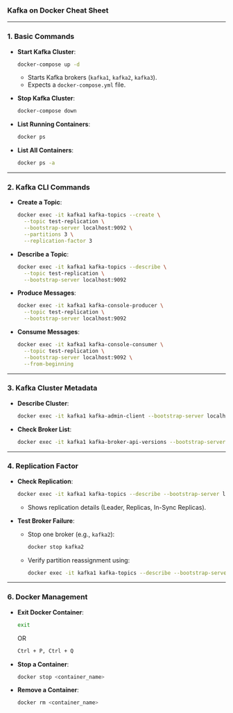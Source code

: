 ### **Kafka on Docker Cheat Sheet**

---

### **1. Basic Commands**
- **Start Kafka Cluster**:
  ```bash
  docker-compose up -d
  ```
  - Starts Kafka brokers (`kafka1`, `kafka2`, `kafka3`).
  - Expects a `docker-compose.yml` file.

- **Stop Kafka Cluster**:
  ```bash
  docker-compose down
  ```

- **List Running Containers**:
  ```bash
  docker ps
  ```

- **List All Containers**:
  ```bash
  docker ps -a
  ```

---

### **2. Kafka CLI Commands**

- **Create a Topic**:
  ```bash
  docker exec -it kafka1 kafka-topics --create \
    --topic test-replication \
    --bootstrap-server localhost:9092 \
    --partitions 3 \
    --replication-factor 3
  ```

- **Describe a Topic**:
  ```bash
  docker exec -it kafka1 kafka-topics --describe \
    --topic test-replication \
    --bootstrap-server localhost:9092
  ```

- **Produce Messages**:
  ```bash
  docker exec -it kafka1 kafka-console-producer \
    --topic test-replication \
    --bootstrap-server localhost:9092
  ```

- **Consume Messages**:
  ```bash
  docker exec -it kafka1 kafka-console-consumer \
    --topic test-replication \
    --bootstrap-server localhost:9092 \
    --from-beginning
  ```

---

### **3. Kafka Cluster Metadata**
- **Describe Cluster**:
  ```bash
  docker exec -it kafka1 kafka-admin-client --bootstrap-server localhost:9092 --describe-cluster
  ```

- **Check Broker List**:
  ```bash
  docker exec -it kafka1 kafka-broker-api-versions --bootstrap-server localhost:9092
  ```

---

### **4. Replication Factor**
- **Check Replication**:
  ```bash
  docker exec -it kafka1 kafka-topics --describe --bootstrap-server localhost:9092
  ```
  - Shows replication details (Leader, Replicas, In-Sync Replicas).

- **Test Broker Failure**:
  - Stop one broker (e.g., `kafka2`):
    ```bash
    docker stop kafka2
    ```
  - Verify partition reassignment using:
    ```bash
    docker exec -it kafka1 kafka-topics --describe --bootstrap-server localhost:9092
    ```

---


### **6. Docker Management**
- **Exit Docker Container**:
  ```bash
  exit
  ```
  OR
  ```bash
  Ctrl + P, Ctrl + Q
  ```
- **Stop a Container**:
  ```bash
  docker stop <container_name>
  ```

- **Remove a Container**:
  ```bash
  docker rm <container_name>
  ```
